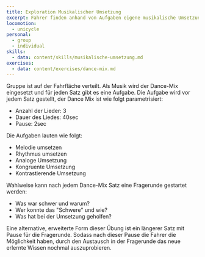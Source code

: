 ```yaml
---
title: Exploration Musikalischer Umsetzung
excerpt: Fahrer finden anhand von Aufgaben eigene musikalische Umsetzungen heraus.
locomotion:
  - unicycle
personal:
  - group
  - individual
skills:
  - data: content/skills/musikalische-umsetzung.md
exercises:
  - data: content/exercises/dance-mix.md
---
```


Gruppe ist auf der Fahrfläche verteilt. Als Musik wird der Dance-Mix eingesetzt
und für jeden Satz gibt es eine Aufgabe. Die Aufgabe wird vor jedem Satz
gestellt, der Dance Mix ist wie folgt parametrisiert:

* Anzahl der Lieder: 3
* Dauer des Liedes: 40sec
* Pause: 2sec

Die Aufgaben lauten wie folgt:

* Melodie umsetzen
* Rhythmus umsetzen
* Analoge Umsetzung
* Kongruente Umsetzung
* Kontrastierende Umsetzung

Wahlweise kann nach jedem Dance-Mix Satz eine Fragerunde gestartet werden:

* Was war schwer und warum?
* Wer konnte das "Schwere" und wie?
* Was hat bei der Umsetzung geholfen?

Eine alternative, erweiterte Form dieser Übung ist ein längerer Satz mit Pause
für die Fragerunde. Sodass nach dieser Pause die Fahrer die Möglichkeit haben,
durch den Austausch in der Fragerunde das neue erlernte Wissen nochmal auszuprobieren.
